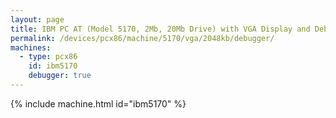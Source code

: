 ```yaml
---
layout: page
title: IBM PC AT (Model 5170, 2Mb, 20Mb Drive) with VGA Display and Debugger
permalink: /devices/pcx86/machine/5170/vga/2048kb/debugger/
machines:
  - type: pcx86
    id: ibm5170
    debugger: true
---
```


{% include machine.html id="ibm5170" %}
